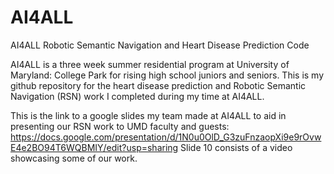 # AI4ALL
AI4ALL Robotic Semantic Navigation and Heart Disease Prediction Code 

AI4ALL is a three week summer residential program at University of Maryland: College Park for rising high school juniors and seniors.
This is my github repository for the heart disease prediction and Robotic Semantic Navigation (RSN) work I completed during my time at AI4ALL. 

This is the link to a google slides my team made at AI4ALL to aid in presenting our RSN work to UMD faculty and guests: https://docs.google.com/presentation/d/1N0u0OlD_G3zuFnzaopXi9e9rOvwE4e2BO94T6WQBMIY/edit?usp=sharing 
Slide 10 consists of a video showcasing some of our work. 


